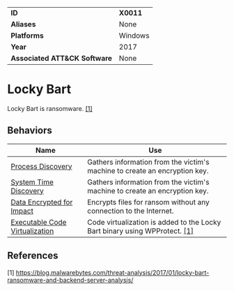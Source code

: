 |||
|---|---|
|**ID**|**X0011**|
|**Aliases**|None|
|**Platforms**|Windows|
|**Year**|2017|
|**Associated ATT&CK Software**|None|


Locky Bart
==========
Locky Bart is ransomware. [[1]](#1)

Behaviors
---------
|Name|Use|
|---|---|
|[Process Discovery](https://attack.mitre.org/techniques/T1057/)|Gathers information from the victim's machine to create an encryption key.|
|[System Time Discovery](https://attack.mitre.org/techniques/T1124/)|Gathers information from the victim's machine to create an encryption key.|
|[Data Encrypted for Impact](../impact/encrypt-impact.md)|Encrypts files for ransom without any connection to the Internet.|
|[Executable Code Virtualization](../anti-static-analysis/exe-code-virtualize.md)|Code virtualization is added to the Locky Bart binary using WPProtect. [[1]](#1)|

References
----------
<a name="1">[1]</a> https://blog.malwarebytes.com/threat-analysis/2017/01/locky-bart-ransomware-and-backend-server-analysis/
